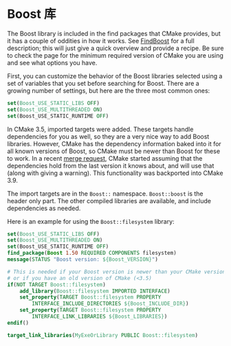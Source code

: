 # Boost 库

The Boost library is included in the find packages that CMake provides, but it has a couple of oddities in how it works. See [FindBoost] for a full description; this will just give a quick overview and provide a recipe. Be sure to check the page for the minimum required version of CMake you are using and see what options you have.

First, you can customize the behavior of the Boost libraries selected using a set of variables that you set before searching for Boost. There are a growing number of settings, but here are the three most common ones:

```cmake
set(Boost_USE_STATIC_LIBS OFF)
set(Boost_USE_MULTITHREADED ON)
set(Boost_USE_STATIC_RUNTIME OFF)
```

In CMake 3.5, imported targets were added. These targets handle dependencies for you as well, so they are a very nice way to add Boost libraries. However, CMake has the dependency information baked into it for all known versions of Boost, so CMake must be newer than Boost for these to work. In a recent [merge request][MROldBoost], CMake started assuming that the dependencies hold from the last version it knows about, and will use that (along with giving a warning). This
functionality was backported into CMake 3.9.

The import targets are in the `Boost::` namespace. `Boost::boost` is the header only part. The other compiled libraries are available, and include dependencies as needed.

Here is an example for using the `Boost::filesystem` library:

```cmake
set(Boost_USE_STATIC_LIBS OFF)
set(Boost_USE_MULTITHREADED ON)
set(Boost_USE_STATIC_RUNTIME OFF)
find_package(Boost 1.50 REQUIRED COMPONENTS filesystem)
message(STATUS "Boost version: ${Boost_VERSION}")

# This is needed if your Boost version is newer than your CMake version
# or if you have an old version of CMake (<3.5)
if(NOT TARGET Boost::filesystem)
    add_library(Boost::filesystem IMPORTED INTERFACE)
    set_property(TARGET Boost::filesystem PROPERTY
        INTERFACE_INCLUDE_DIRECTORIES ${Boost_INCLUDE_DIR})
    set_property(TARGET Boost::filesystem PROPERTY
        INTERFACE_LINK_LIBRARIES ${Boost_LIBRARIES})
endif()

target_link_libraries(MyExeOrLibrary PUBLIC Boost::filesystem)
```



[FindBoost]: https://cmake.org/cmake/help/latest/module/FindBoost.html
[MROldBoost]: https://gitlab.kitware.com/cmake/cmake/merge_requests/1172
